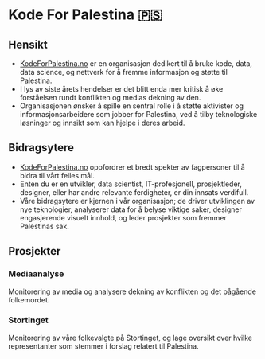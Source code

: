 # Kode For Palestina 🇵🇸

## Hensikt
- [KodeForPalestina.no](https://kodeforpalestina.no) er en organisasjon dedikert til å bruke kode, data, data science, og nettverk for å fremme informasjon og støtte til Palestina. 
- I lys av siste årets hendelser er det blitt enda mer kritisk å øke forståelsen rundt konflikten og medias dekning av den.
- Organisasjonen ønsker å spille en sentral rolle i å støtte aktivister og informasjonsarbeidere som jobber for Palestina, ved å tilby teknologiske løsninger og innsikt som kan hjelpe i deres arbeid.

## Bidragsytere
- [KodeForPalestina.no](https://kodeforpalestina.no) oppfordrer et bredt spekter av fagpersoner til å bidra til vårt felles mål.
- Enten du er en utvikler, data scientist, IT-profesjonell, prosjektleder, designer, eller har andre relevante ferdigheter, er din innsats verdifull.
- Våre bidragsytere er kjernen i vår organisasjon; de driver utviklingen av nye teknologier, analyserer data for å belyse viktige saker, designer engasjerende visuelt innhold, og leder prosjekter som fremmer Palestinas sak.

## Prosjekter

### Mediaanalyse
Monitorering av media og analysere dekning av konflikten og det pågående folkemordet.

### Stortinget
Monitorering av våre folkevalgte på Stortinget, og lage oversikt over hvilke representanter som stemmer i forslag relatert til Palestina.
